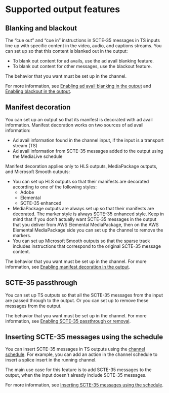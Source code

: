# Supported output features<a name="processing-options"></a>

## Blanking and blackout<a name="blanking-and-blackout-option"></a>

The “cue out” and “cue in” instructions in SCTE\-35 messages in TS inputs line up with specific content in the video, audio, and captions streams\. You can set up so that this content is blanked out in the output:
+ To blank out content for ad avails, use the ad avail blanking feature\. 
+ To blank out content for other messages, use the blackout feature\.

The behavior that you want must be set up in the channel\.

For more information, see [Enabling ad avail blanking in the output](enable-ad-avail-blanking.md) and [Enabling blackout in the output](enable-blackout.md)\.

## Manifest decoration<a name="manifest-decoration-option"></a>

You can set up an output so that its manifest is decorated with ad avail information\. Manifest decoration works on two sources of ad avail information: 
+ Ad avail information found in the channel input, if the input is a transport stream \(TS\)
+ Ad avail information from SCTE\-35 messages added to the output using the MediaLive schedule

Manifest decoration applies only to HLS outputs, MediaPackage outputs, and Microsoft Smooth outputs:
+ You can set up HLS outputs so that their manifests are decorated according to one of the following styles:
  + Adobe
  + Elemental
  + SCTE\-35 enhanced
+ MediaPackage outputs are always set up so that their manifests are decorated\. The marker style is always SCTE\-35 enhanced style\. Keep in mind that if you don't actually want SCTE\-35 messages in the output that you deliver from AWS Elemental MediaPackage, then on the AWS Elemental MediaPackage side you can set up the channel to remove the markers\. 
+ You can set up Microsoft Smooth outputs so that the sparse track includes instructions that correspond to the original SCTE\-35 message content\.

The behavior that you want must be set up in the channel\. For more information, see [Enabling manifest decoration in the output](enable-manifest-decoration.md)\.

## SCTE\-35 passthrough<a name="scte35-passthrough"></a>

You can set up TS outputs so that all the SCTE\-35 messages from the input are passed through to the output\. Or you can set up to remove these messages from the output\.

The behavior that you want must be set up in the channel\. For more information, see [Enabling SCTE\-35 passthrough or removal](scte-35-passthrough-or-removal.md)\.

## Inserting SCTE\-35 messages using the schedule<a name="scte35-insertion"></a>

You can insert SCTE\-35 messages in TS outputs using the [channel schedule](sched-how-actions-work.md#x-actions-in-schedule-SCTE35)\. For example, you can add an action in the channel schedule to insert a splice insert in the running channel\. 

The main use case for this feature is to add SCTE\-35 messages to the output, when the input doesn't already include SCTE\-35 messages\. 

For more information, see [Inserting SCTE\-35 messages using the schedule](setup-scte35-insertion.md)\.
